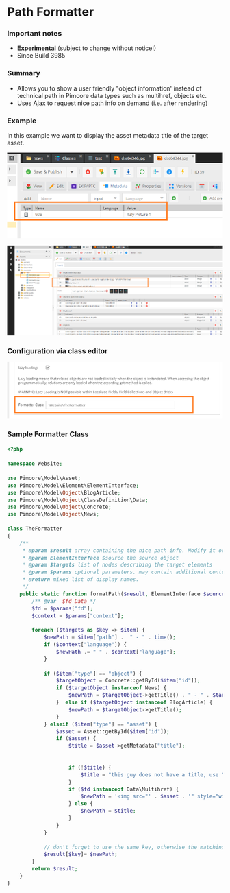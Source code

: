 # Path Formatter  

### Important notes
* __Experimental__ (subject to change without notice!)
* Since Build 3985

### Summary
* Allows you to show a user friendly "object information' instead of technical path in Pimcore data types such as multihref, objects etc.
* Uses Ajax to request nice path info on demand (i.e. after rendering) 

### Example

In this example we want to display the asset metadata title of the target asset.

![Asset Metadata](../../../img/formatter_class_asset.png)

![Formatter Class](../../../img/formatter_class_object.png)

### Configuration via class editor

![Formatter Class](../../../img/formatter_class.png)

### Sample Formatter Class

```php
<?php

namespace Website;

use Pimcore\Model\Asset;
use Pimcore\Model\Element\ElementInterface;
use Pimcore\Model\Object\BlogArticle;
use Pimcore\Model\Object\ClassDefinition\Data;
use Pimcore\Model\Object\Concrete;
use Pimcore\Model\Object\News;

class TheFormatter
{
    /**
     * @param $result array containing the nice path info. Modify it or leave it as it is. Pass it out afterwards!
     * @param ElementInterface $source the source object
     * @param $targets list of nodes describing the target elements
     * @param $params optional parameters. may contain additional context information in the future. to be defined.
     * @return mixed list of display names.
     */
    public static function formatPath($result, ElementInterface $source, $targets, $params) {
        /** @var  $fd Data */
        $fd = $params["fd"];
        $context = $params["context"];

        foreach ($targets as $key => $item) {
            $newPath = $item["path"] .  " - " . time();
            if ($context["language"]) {
                $newPath .= " " . $context["language"];
            }

            if ($item["type"] == "object") {
                $targetObject = Concrete::getById($item["id"]);
                if ($targetObject instanceof News) {
                    $newPath = $targetObject->getTitle() . " - " . $targetObject->getShortText();
                }  else if ($targetObject instanceof BlogArticle) {
                    $newPath = $targetObject->getTitle();
                }
            } elseif ($item["type"] == "asset") {
                $asset = Asset::getById($item["id"]);
                if ($asset) {
                    $title = $asset->getMetadata("title");


                    if (!$title) {
                        $title = "this guy does not have a title, use " . $newPath . " instead";
                    }
                    if ($fd instanceof Data\Multihref) {
                        $newPath = '<img src="' . $asset . '" style="width: 25px; height: 18px;" />' . $title;
                    } else {
                        $newPath = $title;
                    }
                }
            }
                
            // don't forget to use the same key, otherwise the matching doesn't work
            $result[$key]= $newPath;
        }
        return $result;
    }
}
```

